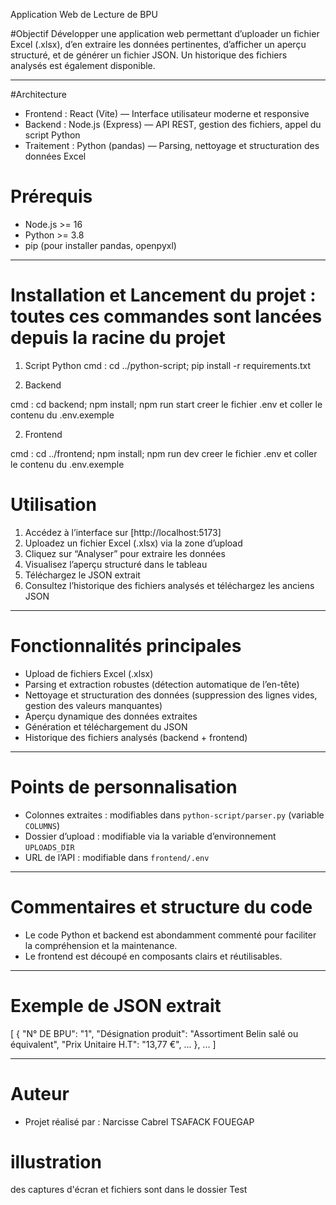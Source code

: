 Application Web de Lecture de BPU

#Objectif
Développer une application web permettant d’uploader un fichier Excel (.xlsx), d’en extraire les données pertinentes, d’afficher un aperçu structuré, et de générer un fichier JSON. Un historique des fichiers analysés est également disponible.

---

#Architecture

- Frontend : React (Vite) — Interface utilisateur moderne et responsive
- Backend : Node.js (Express) — API REST, gestion des fichiers, appel du script Python
- Traitement : Python (pandas) — Parsing, nettoyage et structuration des données Excel



# Prérequis
- Node.js >= 16
- Python >= 3.8
- pip (pour installer pandas, openpyxl)

---

# Installation et Lancement du projet : toutes ces commandes sont lancées depuis la racine du projet 

1. Script Python
cmd : cd ../python-script; pip install -r requirements.txt


2. Backend

cmd : cd backend; npm install; npm run start
creer le fichier .env et coller le contenu du .env.exemple

2. Frontend

cmd : cd ../frontend; npm install; npm run dev
creer le fichier .env et coller le contenu du .env.exemple


# Utilisation

1. Accédez à l’interface sur [http://localhost:5173]
2. Uploadez un fichier Excel (.xlsx) via la zone d’upload
3. Cliquez sur “Analyser” pour extraire les données
4. Visualisez l’aperçu structuré dans le tableau
5. Téléchargez le JSON extrait
6. Consultez l’historique des fichiers analysés et téléchargez les anciens JSON

---

# Fonctionnalités principales
- Upload de fichiers Excel (.xlsx)
- Parsing et extraction robustes (détection automatique de l’en-tête)
- Nettoyage et structuration des données (suppression des lignes vides, gestion des valeurs manquantes)
- Aperçu dynamique des données extraites
- Génération et téléchargement du JSON
- Historique des fichiers analysés (backend + frontend)

---

# Points de personnalisation
- Colonnes extraites : modifiables dans `python-script/parser.py` (variable `COLUMNS`)
- Dossier d’upload : modifiable via la variable d’environnement `UPLOADS_DIR`
- URL de l’API : modifiable dans `frontend/.env`

---

# Commentaires et structure du code
- Le code Python et backend est abondamment commenté pour faciliter la compréhension et la maintenance.
- Le frontend est découpé en composants clairs et réutilisables.

---

# Exemple de JSON extrait

[
  {
    "N° DE BPU": "1",
    "Désignation produit": "Assortiment Belin salé ou équivalent",
    "Prix Unitaire H.T": "13,77 €",
    ...
  },
  ...
]


---

# Auteur
- Projet réalisé par : Narcisse Cabrel TSAFACK FOUEGAP

# illustration 
des captures d'écran  et fichiers sont dans le dossier Test

